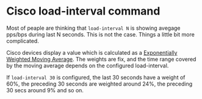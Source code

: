 # Cisco load-interval command

Most of peaple are thinking that `load-interval N` is showing avegage pps/bps during last N seconds. This is not the case. Things a little bit more complicated.

Cisco devices display a value which is calculated as a [Exponentially Weighted Moving Average](https://en.wikipedia.org/wiki/Moving_average). The weights are fix, and the time range covered by the moving average depends on the configured load-interval.

If `load-interval 30` is configured, the last 30 seconds have a weight of 60%, the preceding 30 seconds are weighted around 24%, the preceding 30 secs around 9% and so on.
